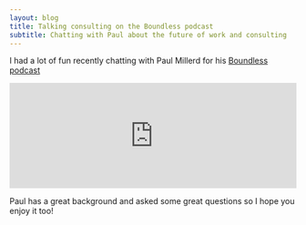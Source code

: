 ```yaml
---
layout: blog
title: Talking consulting on the Boundless podcast
subtitle: Chatting with Paul about the future of work and consulting
---
```


I had a lot of fun recently chatting with Paul Millerd for his [Boundless podcast](https://think-boundless.com/podcast/)

<iframe width="100%"height="185" frameborder="0" src="https://embed.radiopublic.com/e?if=boundless-making-sense-of-the-future-of-work-WxVNnE"></iframe>

Paul has a great background and asked some great questions so I hope you enjoy it too!